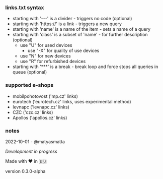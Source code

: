 ### links.txt syntax
- starting with '---' is a divider - triggers no code (optional)
- starting with 'https://' is a link - triggers a new query
- starting with 'name' is a name of the item - sets a name of a query
- starting with 'class' is a subset of 'name' - for further description (optional)
    - use "U" for used devices
        - use "-X" for quality of use devices
    - use "N" for new devices
    - use "R" for refurbished devices
- starting with '***' is a break - break loop and force stops all queries in queue (optional)

### supported e-shops
- mobilpohotovost ('mp.cz' links)
- eurotech ('eurotech.cz' links, uses experimental method)
- levnapc ('levnapc.cz' links)
- CZC ('czc.cz' links)
- Apollos ('apollos.cz' links)

### notes
2022-10-01 - @matyasmatta

_Development in progress_

Made with ❤️ in 🇪🇺

version 0.3.0-alpha
